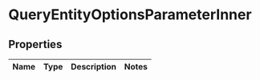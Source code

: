 

# QueryEntityOptionsParameterInner


## Properties

| Name | Type | Description | Notes |
|------------ | ------------- | ------------- | -------------|




